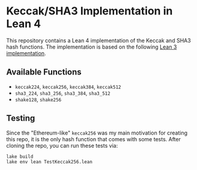 # Keccak/SHA3 Implementation in Lean 4

This repository contains a Lean 4 implementation of the Keccak and SHA3 hash functions. The implementation is based on the following [Lean 3 implementation](https://github.com/argumentcomputer/Ipld.lean/blob/main/Ipld/Keccak.lean).

## Available Functions

- `keccak224`, `keccak256`, `keccak384`, `keccak512`
- `sha3_224`, `sha3_256`, `sha3_384`, `sha3_512`
- `shake128`, `shake256`

## Testing

Since the "Ethereum-like" `keccak256` was my main motivation for creating this repo, it is the only hash function that comes with some tests.
After cloning the repo, you can run these tests via:

```bash
lake build
lake env lean TestKeccak256.lean
```